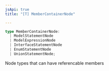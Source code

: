 ```yaml
---
jsApi: true
title: "[T] MemberContainerNode"

---
```

```ts
type MemberContainerNode: 
  | ModelStatementNode
  | ModelExpressionNode
  | InterfaceStatementNode
  | EnumStatementNode
  | UnionStatementNode;
```

Node types that can have referencable members
